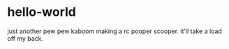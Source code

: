 # hello-world
just another pew pew kaboom
making a rc pooper scooper. it'll take a load off my back.
